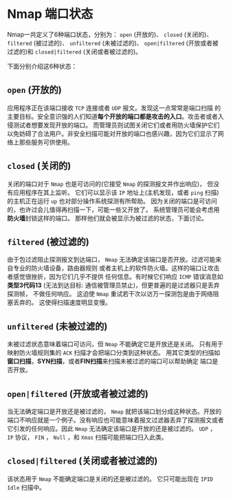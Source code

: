 # Nmap 端口状态

Nmap一共定义了6种端口状态，分别为： `open` (开放的)、 `closed` (关闭的)、 `filtered` (被过滤的)、 `unfiltered` (未被过滤的)、 `open|filtered` (开放或者被过滤的)和 `closed|filtered` (关闭或者被过滤的)。

下面分别介绍这6种状态：

## `open` (开放的)

应用程序正在该端口接收 `TCP` 连接或者 `UDP` 报文。发现这一点常常是端口扫描 的主要目标。安全意识强的人们知道**每个开放的端口都是攻击的入口**。攻击者或者入侵测试者想要发现开放的端口。 而管理员则试图关闭它们或者用防火墙保护它们以免妨碍了合法用户。非安全扫描可能对开放的端口也感兴趣，因为它们显示了网络上那些服务可供使用。

## `closed` (关闭的)

关闭的端口对于 `Nmap` 也是可访问的(它接受 `Nmap` 的探测报文并作出响应)， 但没有应用程序在其上监听。 它们可以显示该 `IP` 地址上(主机发现，或者 `ping` 扫描)的主机正在运行 `up` 也对部分操作系统探测有所帮助。 因为关闭的端口是可访问的，也许过会儿值得再扫描一下，可能一些又开放了。 系统管理员可能会考虑用**防火墙**封锁这样的端口。 那样他们就会被显示为被过滤的状态，下面讨论。

## `filtered` (被过滤的)

由于包过滤阻止探测报文到达端口， `Nmap` 无法确定该端口是否开放。过滤可能来自专业的防火墙设备，路由器规则 或者主机上的软件防火墙。这样的端口让攻击者感觉很挫折，因为它们几乎不提供 任何信息。有时候它们响应 `ICMP` 错误消息如**类型3代码13** (无法到达目标: 通信被管理员禁止)，但更普遍的是过滤器只是丢弃探测帧， 不做任何响应。 这迫使 `Nmap` 重试若干次以访万一探测包是由于网络阻塞丢弃的。 这使得扫描速度明显变慢。

## `unfiltered` (未被过滤的)

未被过滤状态意味着端口可访问，但 `Nmap` 不能确定它是开放还是关闭。 只有用于映射防火墙规则集的 `ACK` 扫描才会把端口分类到这种状态。 用其它类型的扫描如**窗口扫描**，**SYN扫描**，或者**FIN扫描**来扫描未被过滤的端口可以帮助确定 端口是否开放。

## `open|filtered` (开放或者被过滤的)

当无法确定端口是开放还是被过滤的， `Nmap` 就把该端口划分成这种状态。开放的端口不响应就是一个例子。没有响应也可能意味着报文过滤器丢弃了探测报文或者它引发的任何响应。因此 `Nmap` 无法确定该端口是开放的还是被过滤的。 `UDP` ， `IP` 协议， `FIN` ， `Null` ，和 `Xmas` 扫描可能把端口归入此类。

## `closed|filtered` (关闭或者被过滤的)

该状态用于 `Nmap` 不能确定端口是关闭的还是被过滤的。 它只可能出现在 `IPID`  `Idle` 扫描中。
